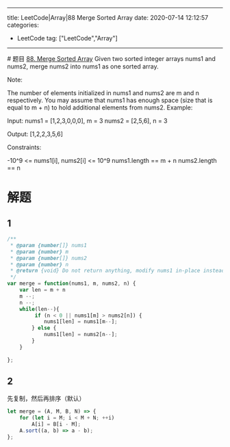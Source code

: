 
---
title: LeetCode|Array|88 Merge Sorted Array
date: 2020-07-14 12:12:57
categories: 
- LeetCode
tag: ["LeetCode","Array"]
---
# 题目
[88. Merge Sorted Array](https://leetcode.com/problems/merge-sorted-array/)
Given two sorted integer arrays nums1 and nums2, merge nums2 into nums1 as one sorted array.

Note:

The number of elements initialized in nums1 and nums2 are m and n respectively.
You may assume that nums1 has enough space (size that is equal to m + n) to hold additional elements from nums2.
Example:

Input:
nums1 = [1,2,3,0,0,0], m = 3
nums2 = [2,5,6],       n = 3

Output: [1,2,2,3,5,6]
 

Constraints:

-10^9 <= nums1[i], nums2[i] <= 10^9
nums1.length == m + n
nums2.length == n
# 解题
## 1

```javascript
/**
 * @param {number[]} nums1
 * @param {number} m
 * @param {number[]} nums2
 * @param {number} n
 * @return {void} Do not return anything, modify nums1 in-place instead.
 */
var merge = function(nums1, m, nums2, n) {
    var len = m + n
    m --;
    n --;
    while(len--){
         if (n < 0 || nums1[m] > nums2[n]) {
            nums1[len] = nums1[m--];
        } else {
            nums1[len] = nums2[n--];
        }
    }
    
};
```
## 2
先复制，然后再排序（默认）

``` javascript
let merge = (A, M, B, N) => {
    for (let i = M; i < M + N; ++i)
        A[i] = B[i - M];
    A.sort((a, b) => a - b);
};
```